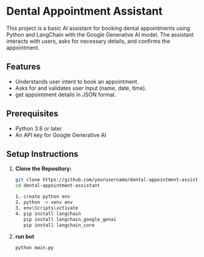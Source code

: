 # Dental Appointment Assistant

This project is a basic AI assistant for booking dental appointments using Python and LangChain with the Google Generative AI model. The assistant interacts with users, asks for necessary details, and confirms the appointment.

## Features

- Understands user intent to book an appointment.
- Asks for and validates user input (name, date, time).
- get appointment details in JSON format.

## Prerequisites

- Python 3.8 or later
- An API key for Google Generative AI

## Setup Instructions

1. **Clone the Repository:**
   ```bash
   git clone https://github.com/yourusername/dental-appointment-assistant.git
   cd dental-appointment-assistant

   1. create python env
   2. python -m venv env
   3. env\Scripts\activate
   4. pip install langchain
      pip install langchain_google_genai
      pip install langchain_core

2. **run bot**
   ```bash
   python main.py
   
